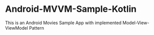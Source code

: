 # Android-MVVM-Sample-Kotlin
This is an Android Movies Sample App with implemented Model-View-ViewModel Pattern

